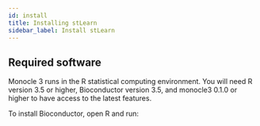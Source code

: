 ```yaml
---
id: install
title: Installing stLearn
sidebar_label: Install stLearn
---
```


## Required software

Monocle 3 runs in the R statistical computing environment. You will need R version 3.5 or higher, Bioconductor version 3.5, and monocle3 0.1.0 or higher to have access to the latest features.

To install Bioconductor, open R and run:
